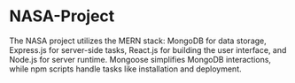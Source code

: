 # NASA-Project
The NASA project utilizes the MERN stack: MongoDB for data storage, Express.js for server-side tasks, React.js for building the user interface, and Node.js for server runtime. Mongoose simplifies MongoDB interactions, while npm scripts handle tasks like installation and deployment.
